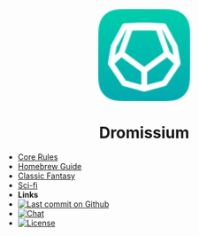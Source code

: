 <img src="assets/icon-core.svg" style="display: block; width: 33%; margin: auto;"/>
<h1 class="branding" align="center">Dromissium</h1>

- [Core Rules](/)
- [Homebrew Guide](homebrew)
- [Classic Fantasy](fantasy)
- [Sci-fi](scifi)
- **Links**
- [![Last commit on Github](https://img.shields.io/github/last-commit/iansannar/dromissium?label=updated&logo=Github&logoColor=white&style=flat-square)](https://github.com/iansannar/dromissium/commits/master)
- [![Chat](https://img.shields.io/discord/500872942033305600?logo=discord&logoColor=white&style=flat-square)](https://discord.gg/qeJvQ5b)
- [![License](https://img.shields.io/github/license/iansannar/dromissium?color=informational&logo=creative-commons&logoColor=white&style=flat-square)](https://github.com/iansannar/dromissium/blob/master/LICENSE.md)
